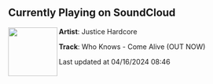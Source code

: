 ## Currently Playing on SoundCloud

[<img align="left" width="100" src="https://i1.sndcdn.com/artworks-zm8yhfpdRkWMC1FT-XzfDzA-t500x500.jpg">](https://soundcloud.com/justicehardcore/who-knows?in=justicehardcore/sets/new-justice-business)

**Artist**: Justice Hardcore 

**Track**: Who Knows - Come Alive (OUT NOW)

Last updated at 04/16/2024 08:46
